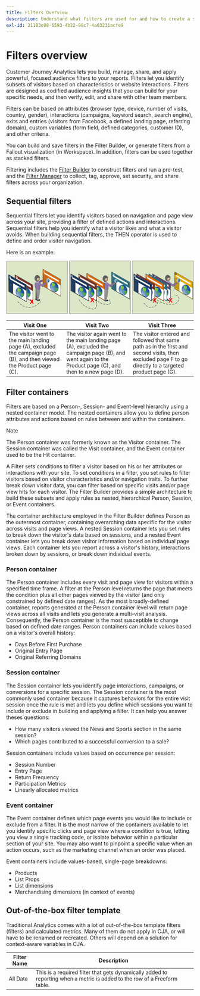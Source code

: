 ```yaml
---
title: Filters Overview
description: Understand what filters are used for and how to create a simple filter.
exl-id: 21183e98-6593-4b22-99c7-4a03231acfe9
---
```

# Filters overview

Customer Journey Analytics lets you build, manage, share, and apply powerful, focused audience filters to your reports. Filters let you identify subsets of visitors based on characteristics or website interactions. Filters are designed as codified audience insights that you can build for your specific needs, and then verify, edit, and share with other team members.

Filters can be based on attributes (browser type, device, number of visits, country, gender), interactions (campaigns, keyword search, search engine), exits and entries (visitors from Facebook, a defined landing page, referring domain), custom variables (form field, defined categories, customer ID), and other criteria.

You can build and save filters in the Filter Builder, or generate filters from a Fallout visualization (in Workspace). In addition, filters can be used together as stacked filters. 

Filtering includes the [Filter Builder](/help/components/filters/create-filters.md) to construct filters and run a pre-test, and the [Filter Manager](/help/components/filters/manage-filters.md) to collect, tag, approve, set security, and share filters across your organization.

## Sequential filters

Sequential filters let you identify visitors based on navigation and page view across your site, providing a filter of defined actions and interactions. Sequential filters help you identify what a visitor likes and what a visitor avoids. When building sequential filters, the THEN operator is used to define and order visitor navigation.

Here is an example:

![](assets/sequential_fil.png)

| Visit One | Visit Two | Visit Three |
| --- | --- | --- |
| The visitor went to the main landing page (A), excluded the campaign page (B), and then viewed the Product page (C).|The visitor again went to the main landing page (A), excluded the campaign page (B), and went again to the Product page (C), and then to a new page (D). | The visitor entered and followed that same path as in the first and second visits, then excluded page F to go directly to a targeted product page (G). |

## Filter containers

Filters are based on a Person-, Session- and Event-level hierarchy using a nested container model. The nested containers allow you to define person attributes and actions based on rules between and within the containers. 

>[!NOTE]
>The Person container was formerly known as the Visitor container. The Session container was called the Visit container, and the Event container used to be the Hit container.

A Filter sets conditions to filter a visitor based on his or her attributes or interactions with your site. To set conditions in a filter, you set rules to filter visitors based on visitor characteristics and/or navigation traits. To further break down visitor data, you can filter based on specific visits and/or page view hits for each visitor. The Filter Builder provides a simple architecture to build these subsets and apply rules as nested, hierarchical Person, Session, or Event containers.

The container architecture employed in the Filter Builder defines Person as the outermost container, containing overarching data specific for the visitor across visits and page views. A nested Session container lets you set rules to break down the visitor's data based on sessions, and a nested Event container lets you break down visitor information based on individual page views. Each container lets you report across a visitor's history, interactions broken down by sessions, or break down individual events. 

### Person container

The Person container includes every visit and page view for visitors within a specified time frame. A filter at the Person level returns the page that meets the condition plus all other pages viewed by the visitor (and only constrained by defined date ranges). As the most broadly-defined container, reports generated at the Person container level will return page views across all visits and lets you generate a multi-visit analysis. Consequently, the Person container is the most susceptible to change based on defined date ranges.
Person containers can include values based on a visitor's overall history:

* Days Before First Purchase
* Original Entry Page
* Original Referring Domains 

### Session container

The Session container lets you identify page interactions, campaigns, or conversions for a specific session. The Session container is the most commonly used container because it captures behaviors for the entire visit session once the rule is met and lets you define which sessions you want to include or exclude in building and applying a filter. It can help you answer theses questions:

* How many visitors viewed the News and Sports section in the same session? 
* Which pages contributed to a successful conversion to a sale?

Session containers include values based on occurrence per session:

* Session Number
* Entry Page
* Return Frequency
* Participation Metrics
* Linearly allocated metrics 

### Event container

The Event container defines which page events you would like to include or exclude from a filter. It is the most narrow of the containers available to let you identify specific clicks and page view where a condition is true, letting you view a single tracking code, or isolate behavior within a particular section of your site. You may also want to pinpoint a specific value when an action occurs, such as the marketing channel when an order was placed.

Event containers include values-based, single-page breakdowns:

* Products
* List Props
* List dimensions
* Merchandising dimensions (in context of events) 

## Out-of-the-box filter template

Traditional Analytics comes with a lot of out-of-the-box template filters (filters) and calculated metrics. Many of them do not apply in CJA, or will have to be renamed or recreated. Others will depend on a solution for context-aware variables in CJA.

| Filter Name | Description |
| --- | --- |
| All Data | This is a required filter that gets dynamically added to reporting when a metric is added to the row of a Freeform table. |
